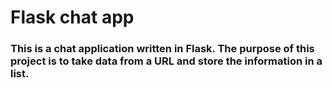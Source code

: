# Flask chat app 
### This is a chat application written in Flask. The purpose of this project is to take data from a URL and store the information in a list.